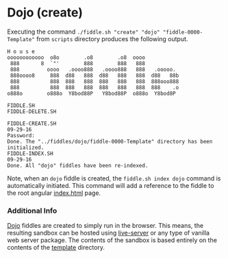 Dojo (create)
======

Executing the command `./fiddle.sh "create" "dojo" "fiddle-0000-Template"` from `scripts` directory produces the following output.


    H o u s e
    oooooooooooo  o8o        .o8        .o8  oooo
     888       8  `"'        888        888   888
     888         oooo   .oooo888   .oooo888   888   .ooooo.
     888oooo8     888  d88   888  d88   888   888  d88   88b
     888          888  888   888  888   888   888  888ooo888
     888          888  888   888  888   888   888  888    .o
    o888o        o888o  Y8bod88P   Y8bod88P  o888o  Y8bod8P
    
    FIDDLE.SH
    FIDDLE-DELETE.SH
    
    FIDDLE-CREATE.SH
    09-29-16
    Password:
    Done. The "../fiddles/dojo/fiddle-0000-Template" directory has been initialized.
    FIDDLE-INDEX.SH
    09-29-16
    Done. All "dojo" fiddles have been re-indexed.
    

Note, when an `dojo` fiddle is created, the `fiddle.sh index dojo` command is automatically initiated.  This 
command will add a reference to the fiddle to the root angular [index.html](index.html) page.

### Additional Info

[Dojo](../dojo) fiddles are created to simply run in the browser.  This means, the resulting sandbox can
be hosted using [live-server](https://www.npmjs.com/package/live-server) or any type of vanilla web server
package. The contents of the sandbox is based entirely on the contents of the [template](template) directory.


